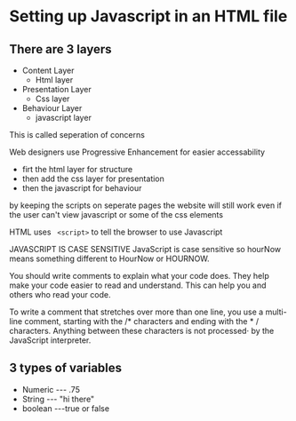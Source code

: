 # Setting up Javascript in an HTML file

## There are 3 layers
* Content Layer 
    - Html layer
* Presentation Layer
    - Css layer
* Behaviour Layer
    - javascript layer


This is called seperation of concerns

Web designers use Progressive Enhancement for easier accessability
- firt the html layer for structure
- then add the css layer for presentation
- then the javascript for behaviour

by keeping the scripts on seperate pages the website will still work even if the user can't view javascript or some of the css elements

HTML uses ``` <script>``` to tell the browser to use Javascript

JAVASCRIPT IS CASE SENSITIVE
JavaScript is case sensitive so hourNow means
something different to HourNow or HOURNOW.

You should write comments to explain what your code does.
They help make your code easier to read and understand.
This can help you and others who read your code.

To write a comment that stretches over more than
one line, you use a multi-line comment, starting with
the /* characters and ending with the * / characters.
Anything between these characters is not processed·
by the JavaScript interpreter.


## 3 types of variables
* Numeric --- .75
* String --- "hi there"
* boolean ---true or false

